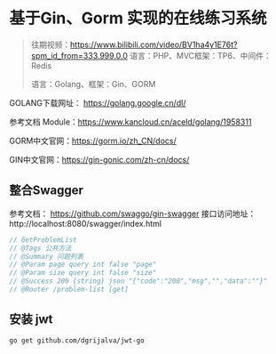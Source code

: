 # 基于Gin、Gorm 实现的在线练习系统

> 往期视频：https://www.bilibili.com/video/BV1ha4y1E76t?spm_id_from=333.999.0.0
> 语言：PHP、MVC框架：TP6、中间件：Redis
> 
> 语言：Golang、框架：Gin、GORM

GOLANG下载网址： https://golang.google.cn/dl/

参考文档 Module：https://www.kancloud.cn/aceld/golang/1958311

GORM中文官网：https://gorm.io/zh_CN/docs/

GIN中文官网：https://gin-gonic.com/zh-cn/docs/

## 整合Swagger
参考文档： https://github.com/swaggo/gin-swagger
接口访问地址：http://localhost:8080/swagger/index.html
```go
// GetProblemList
// @Tags 公共方法
// @Summary 问题列表
// @Param page query int false "page"
// @Param size query int false "size"
// @Success 200 {string} json "{"code":"200","msg","","data":""}"
// @Router /problem-list [get]
```

## 安装 jwt
```shell
go get github.com/dgrijalva/jwt-go
```